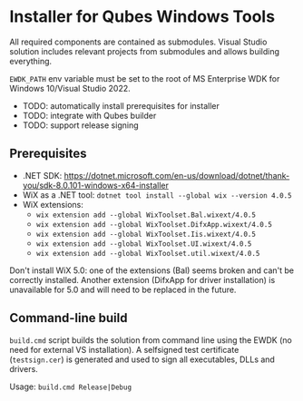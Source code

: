 # Installer for Qubes Windows Tools

All required components are contained as submodules.
Visual Studio solution includes relevant projects from submodules and allows building everything.

`EWDK_PATH` env variable must be set to the root of MS Enterprise WDK for Windows 10/Visual Studio 2022.

- TODO: automatically install prerequisites for installer
- TODO: integrate with Qubes builder
- TODO: support release signing

## Prerequisites
- .NET SDK: https://dotnet.microsoft.com/en-us/download/dotnet/thank-you/sdk-8.0.101-windows-x64-installer
- WiX as a .NET tool: `dotnet tool install --global wix --version 4.0.5`
- WiX extensions:
  - `wix extension add --global WixToolset.Bal.wixext/4.0.5`
  - `wix extension add --global WixToolset.DifxApp.wixext/4.0.5`
  - `wix extension add --global WixToolset.Iis.wixext/4.0.5`
  - `wix extension add --global WixToolset.UI.wixext/4.0.5`
  - `wix extension add --global WixToolset.util.wixext/4.0.5`

Don't install WiX 5.0: one of the extensions (Bal) seems broken and can't be correctly installed. Another extension (DifxApp for driver installation) is unavailable for 5.0 and will need to be replaced in the future.

## Command-line build

`build.cmd` script builds the solution from command line using the EWDK (no need for external VS installation).
A selfsigned test certificate (`testsign.cer`) is generated and used to sign all executables, DLLs and drivers.

Usage: `build.cmd Release|Debug`
